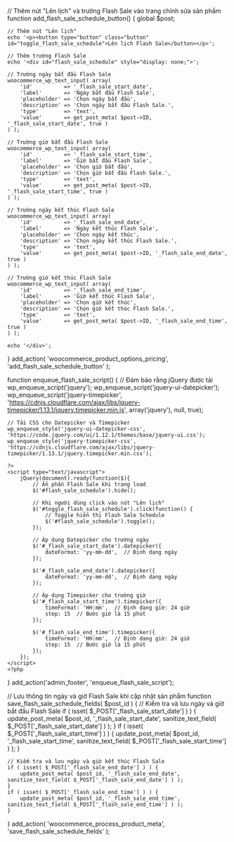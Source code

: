 // Thêm nút "Lên lịch" và trường Flash Sale vào trang chỉnh sửa sản phẩm
function add_flash_sale_schedule_button() {
global $post;

    // Thêm nút "Lên lịch"
    echo '<p><button type="button" class="button" id="toggle_flash_sale_schedule">Lên lịch Flash Sale</button></p>';

    // Thêm trường Flash Sale
    echo '<div id="flash_sale_schedule" style="display: none;">';

    // Trường ngày bắt đầu Flash Sale
    woocommerce_wp_text_input( array(
        'id'          => '_flash_sale_start_date',
        'label'       => 'Ngày bắt đầu Flash Sale',
        'placeholder' => 'Chọn ngày bắt đầu',
        'description' => 'Chọn ngày bắt đầu Flash Sale.',
        'type'        => 'text',
        'value'       => get_post_meta( $post->ID, '_flash_sale_start_date', true )
    ) );

    // Trường giờ bắt đầu Flash Sale
    woocommerce_wp_text_input( array(
        'id'          => '_flash_sale_start_time',
        'label'       => 'Giờ bắt đầu Flash Sale',
        'placeholder' => 'Chọn giờ bắt đầu',
        'description' => 'Chọn giờ bắt đầu Flash Sale.',
        'type'        => 'text',
        'value'       => get_post_meta( $post->ID, '_flash_sale_start_time', true )
    ) );

    // Trường ngày kết thúc Flash Sale
    woocommerce_wp_text_input( array(
        'id'          => '_flash_sale_end_date',
        'label'       => 'Ngày kết thúc Flash Sale',
        'placeholder' => 'Chọn ngày kết thúc',
        'description' => 'Chọn ngày kết thúc Flash Sale.',
        'type'        => 'text',
        'value'       => get_post_meta( $post->ID, '_flash_sale_end_date', true )
    ) );

    // Trường giờ kết thúc Flash Sale
    woocommerce_wp_text_input( array(
        'id'          => '_flash_sale_end_time',
        'label'       => 'Giờ kết thúc Flash Sale',
        'placeholder' => 'Chọn giờ kết thúc',
        'description' => 'Chọn giờ kết thúc Flash Sale.',
        'type'        => 'text',
        'value'       => get_post_meta( $post->ID, '_flash_sale_end_time', true )
    ) );

    echo '</div>';

}
add_action( 'woocommerce_product_options_pricing', 'add_flash_sale_schedule_button' );

function enqueue_flash_sale_script() {
// Đảm bảo rằng jQuery được tải
wp_enqueue_script('jquery');
wp_enqueue_script('jquery-ui-datepicker');
wp_enqueue_script('jquery-timepicker', 'https://cdnjs.cloudflare.com/ajax/libs/jquery-timepicker/1.13.1/jquery.timepicker.min.js', array('jquery'), null, true);

    // Tải CSS cho Datepicker và Timepicker
    wp_enqueue_style('jquery-ui-datepicker-css', 'https://code.jquery.com/ui/1.12.1/themes/base/jquery-ui.css');
    wp_enqueue_style('jquery-timepicker-css', 'https://cdnjs.cloudflare.com/ajax/libs/jquery-timepicker/1.13.1/jquery.timepicker.min.css');

    ?>
    <script type="text/javascript">
        jQuery(document).ready(function($){
            // Ẩn phần Flash Sale khi trang load
            $('#flash_sale_schedule').hide();

            // Khi người dùng click vào nút "Lên lịch"
            $('#toggle_flash_sale_schedule').click(function() {
                // Toggle hiển thị Flash Sale Schedule
                $('#flash_sale_schedule').toggle();
            });

            // Áp dụng Datepicker cho trường ngày
            $('#_flash_sale_start_date').datepicker({
                dateFormat: 'yy-mm-dd',  // Định dạng ngày
            });

            $('#_flash_sale_end_date').datepicker({
                dateFormat: 'yy-mm-dd',  // Định dạng ngày
            });

            // Áp dụng Timepicker cho trường giờ
            $('#_flash_sale_start_time').timepicker({
                timeFormat: 'HH:mm',  // Định dạng giờ: 24 giờ
                step: 15  // Bước giờ là 15 phút
            });

            $('#_flash_sale_end_time').timepicker({
                timeFormat: 'HH:mm',  // Định dạng giờ: 24 giờ
                step: 15  // Bước giờ là 15 phút
            });
        });
    </script>
    <?php

}
add_action('admin_footer', 'enqueue_flash_sale_script');

// Lưu thông tin ngày và giờ Flash Sale khi cập nhật sản phẩm
function save_flash_sale_schedule_fields( $post_id ) {
// Kiểm tra và lưu ngày và giờ bắt đầu Flash Sale
if ( isset( $\_POST['_flash_sale_start_date'] ) ) {
update_post_meta( $post_id, '\_flash_sale_start_date', sanitize_text_field( $\_POST['_flash_sale_start_date'] ) );
}
if ( isset( $\_POST['_flash_sale_start_time'] ) ) {
update_post_meta( $post_id, '\_flash_sale_start_time', sanitize_text_field( $\_POST['_flash_sale_start_time'] ) );
}

    // Kiểm tra và lưu ngày và giờ kết thúc Flash Sale
    if ( isset( $_POST['_flash_sale_end_date'] ) ) {
        update_post_meta( $post_id, '_flash_sale_end_date', sanitize_text_field( $_POST['_flash_sale_end_date'] ) );
    }
    if ( isset( $_POST['_flash_sale_end_time'] ) ) {
        update_post_meta( $post_id, '_flash_sale_end_time', sanitize_text_field( $_POST['_flash_sale_end_time'] ) );
    }

}
add_action( 'woocommerce_process_product_meta', 'save_flash_sale_schedule_fields' );

